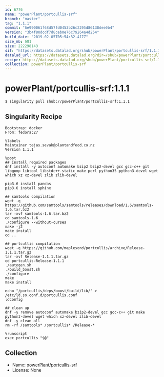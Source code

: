 ```yaml
---
id: 6776
name: "powerPlant/portcullis-srf"
branch: "master"
tag: "1.1.1"
commit: "6e990061f68d57fd0453b26c2295d86138dee0b4"
version: "3b4f80dcdf7d8ceb0e76c79264a4d254"
build_date: "2019-02-05T05:54:32.417Z"
size_mb: 681
size: 222298143
sif: "https://datasets.datalad.org/shub/powerPlant/portcullis-srf/1.1.1/2019-02-05-6e990061-3b4f80dc/3b4f80dcdf7d8ceb0e76c79264a4d254.simg"
datalad_url: https://datasets.datalad.org?dir=/shub/powerPlant/portcullis-srf/1.1.1/2019-02-05-6e990061-3b4f80dc/
recipe: https://datasets.datalad.org/shub/powerPlant/portcullis-srf/1.1.1/2019-02-05-6e990061-3b4f80dc/Singularity
collection: powerPlant/portcullis-srf
---
```


# powerPlant/portcullis-srf:1.1.1

```bash
$ singularity pull shub://powerPlant/portcullis-srf:1.1.1
```

## Singularity Recipe

```singularity
Bootstrap: docker
From: fedora:27

%labels
Maintainer tejas.sevak@plantandfood.co.nz
Version 1.1.1

%post
## Install required packages
dnf install -y autoconf automake bzip2 bzip2-devel gcc gcc-c++ git libgomp libtool libstdc++-static make perl python35 python3-devel wget which xz xz-devel zlib zlib-devel
 
pip3.6 install pandas
pip3.6 install sphinx

## samtools compilation
wget -q https://github.com/samtools/samtools/releases/download/1.6/samtools-1.6.tar.bz2
tar -xvf samtools-1.6.tar.bz2
cd samtools-1.6
./configure --without-curses
make -j2
make install
cd ..

## portcullis compilation
wget -q https://github.com/maplesond/portcullis/archive/Release-1.1.1.tar.gz
tar -xvf Release-1.1.1.tar.gz
cd portcullis-Release-1.1.1
./autogen.sh
./build_boost.sh
./configure
make 
make install

echo "/portcullis/deps/boost/build/lib/" > /etc/ld.so.conf.d/portcullis.conf 
ldconfig

## clean up
dnf -y remove autoconf automake bzip2-devel gcc gcc-c++ git make python3-devel wget which xz-devel zlib-devel
dnf -y clean all
rm -rf /samtools* /portcullis* /Release-*

%runscript
exec portcullis "$@"
```

## Collection

 - Name: [powerPlant/portcullis-srf](https://github.com/powerPlant/portcullis-srf)
 - License: None

